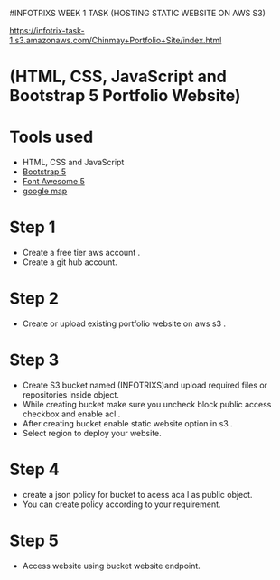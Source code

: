 #INFOTRIXS WEEK 1 TASK (HOSTING STATIC WEBSITE ON AWS S3)

https://infotrix-task-1.s3.amazonaws.com/Chinmay+Portfolio+Site/index.html

(HTML, CSS, JavaScript and Bootstrap 5 Portfolio Website)
=======

# Tools used #
* HTML, CSS and JavaScript
* [Bootstrap 5](https://getbootstrap.com/docs/5.0/getting-started/introduction/)
* [Font Awesome 5](https://fontawesome.com/)
* [google map](https://www.embed-map.com/)

# Step 1
* Create a free tier aws account .
* Create a git hub account.

# Step 2
* Create or upload existing portfolio website on aws s3 .

# Step 3
* Create S3 bucket named (INFOTRIXS)and upload required files or repositories inside object.
* While creating bucket make sure you uncheck block public access checkbox and enable acl .
* After creating bucket enable static website option in s3 .
* Select region to deploy your website.

# Step 4
* create a json policy for bucket to acess aca l as public object.
* You can create policy according to your requirement.

# Step 5 
* Access website using bucket website endpoint.